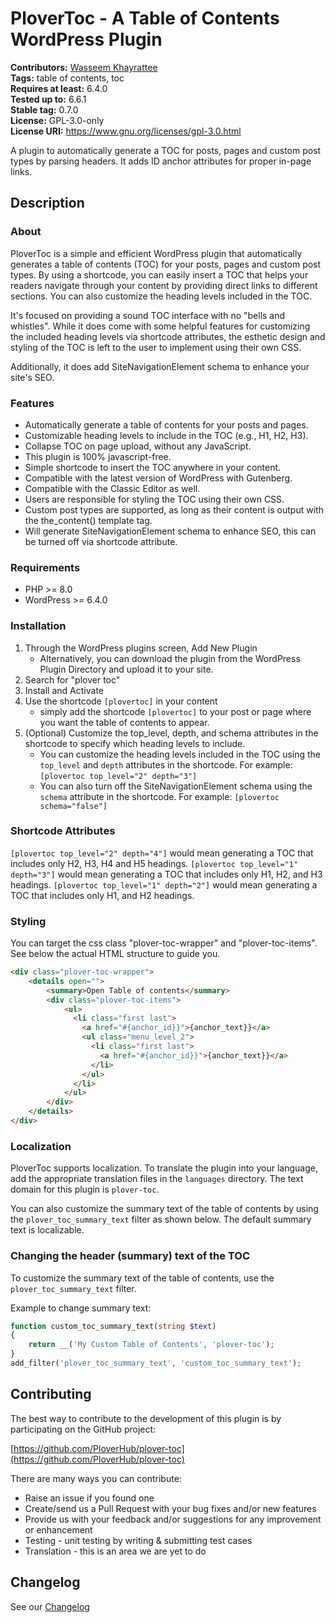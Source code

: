 # PloverToc - A Table of Contents WordPress Plugin #

**Contributors:** [Wasseem Khayrattee](https://profiles.wordpress.org/wkhayrattee/)  
**Tags:** table of contents, toc  
**Requires at least:** 6.4.0  
**Tested up to:** 6.6.1  
**Stable tag:** 0.7.0  
**License:** GPL-3.0-only  
**License URI:** https://www.gnu.org/licenses/gpl-3.0.html  

A plugin to automatically generate a TOC for posts, pages and custom post types by parsing headers. It adds ID anchor attributes for proper in-page links.

## Description ##

### About ###

PloverToc is a simple and efficient WordPress plugin that automatically generates a table of contents (TOC) for your posts, pages and custom post types. By using a shortcode, you can easily insert a TOC that helps your readers navigate through your content by providing direct links to different sections. You can also customize the heading levels included in the TOC.

It's focused on providing a sound TOC interface with no "bells and whistles". While it does come with some helpful features for customizing the included heading levels via shortcode attributes, the esthetic design and styling of the TOC is left to the user to implement using their own CSS.

Additionally, it does add SiteNavigationElement schema to enhance your site's SEO.


### Features ###

- Automatically generate a table of contents for your posts and pages.
- Customizable heading levels to include in the TOC (e.g., H1, H2, H3).
- Collapse TOC on page upload, without any JavaScript.
- This plugin is 100% javascript-free.
- Simple shortcode to insert the TOC anywhere in your content.
- Compatible with the latest version of WordPress with Gutenberg.
- Compatible with the Classic Editor as well.
- Users are responsible for styling the TOC using their own CSS.
- Custom post types are supported, as long as their content is output with the the_content() template tag.
- Will generate SiteNavigationElement schema to enhance SEO, this can be turned off via shortcode attribute.

### Requirements ###

- PHP >= 8.0
- WordPress >= 6.4.0

### Installation ###

1) Through the WordPress plugins screen, Add New Plugin
    - Alternatively, you can download the plugin from the WordPress Plugin Directory and upload it to your site.
2) Search for "plover toc"
3) Install and Activate
4) Use the shortcode `[plovertoc]` in your content
    - simply add the shortcode `[plovertoc]` to your post or page where you want the table of contents to appear.
5) (Optional) Customize  the top_level, depth, and schema attributes in the shortcode to specify which heading levels to include.
    - You can customize the heading levels included in the TOC using the `top_level` and `depth` attributes in the shortcode. For example: `[plovertoc top_level="2" depth="3"]`
    - You can also turn off the SiteNavigationElement schema using the `schema` attribute in the shortcode. For example: `[plovertoc schema="false"]`

### Shortcode Attributes ###

`[plovertoc top_level="2" depth="4"]` would mean generating a TOC that includes only H2, H3, H4 and H5 headings.
`[plovertoc top_level="1" depth="3"]` would mean generating a TOC that includes only H1, H2, and H3 headings.
`[plovertoc top_level="1" depth="2"]` would mean generating a TOC that includes only H1, and H2 headings.

### Styling ###

You can target the css class "plover-toc-wrapper" and "plover-toc-items". See below the actual HTML structure to guide you.

```html
<div class="plover-toc-wrapper">
    <details open="">
        <summary>Open Table of contents</summary>
        <div class="plover-toc-items">
            <ul>
              <li class="first last">
                <a href="#{anchor_id}}">{anchor_text}}</a>
                <ul class="menu_level_2">
                  <li class="first last">
                    <a href="#{anchor_id}}">{anchor_text}}</a>
                  </li>
                </ul>
              </li>
            </ul>
        </div>
    </details>
</div>
```

### Localization ###

PloverToc supports localization. To translate the plugin into your language, add the appropriate translation files in the `languages` directory. The text domain for this plugin is `plover-toc`.

You can also customize the summary text of the table of contents by using the `plover_toc_summary_text` filter as shown below. The default summary text is localizable.


### Changing the header (summary) text of the TOC ###

To customize the summary text of the table of contents, use the `plover_toc_summary_text` filter.

Example to change summary text:
```php
function custom_toc_summary_text(string $text)
{
    return __('My Custom Table of Contents', 'plover-toc');
}
add_filter('plover_toc_summary_text', 'custom_toc_summary_text');
```

## Contributing ##

The best way to contribute to the development of this plugin is by participating on the GitHub project:

[https://github.com/PloverHub/plover-toc](https://github.com/PloverHub/plover-toc)

There are many ways you can contribute:

* Raise an issue if you found one
* Create/send us a Pull Request with your bug fixes and/or new features
* Provide us with your feedback and/or suggestions for any improvement or enhancement
* Testing - unit testing by writing & submitting test cases
* Translation - this is an area we are yet to do

## Changelog ##

See our [Changelog](CHANGELOG.md)
